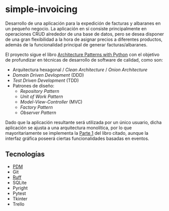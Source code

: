 # simple-invoicing
Desarrollo de una aplicación para la expedición de facturas y albaranes en un pequeño negocio.
La aplicación en sí consiste principalmente en operaciones CRUD alrededor de una base de datos, pero
se desea disponer de una gran flexibilidad a la hora de asignar precios a diferentes productos, además
de la funcionalidad principal de generar facturas/albaranes.

El proyecto sigue el libro [Architecture Patterns with Python](https://www.cosmicpython.com/book/preface.html) con el objetivo de profundizar en técnicas de desarrollo de software de calidad, como son:
* Arquitectura hexagonal / _Clean Architecture_ / _Onion Architecture_
* _Domain Driven Devlopment_ (DDD)
* _Test Driven Development_ (TDD)
* Patrones de diseño: 
    * _Repository Pattern_
    * _Unit of Work Pattern_
    * _Model-View-Controller_ (MVC)
    * _Factory Pattern_
    * _Observer Pattern_

Dado que la aplicación resultante será utilizada por un único usuario, dicha aplicación se ajusta a una arquitectura monolítica, por lo que mayoritariamente se implementa la [Parte 1](https://www.cosmicpython.com/book/part1.html) del libro citado, aunque la interfaz gráfica poseerá ciertas funcionalidades basadas en eventos.

## Tecnologías
* [PDM](https://pdm-project.org/latest/)
* Git
* [Ruff](https://docs.astral.sh/ruff/formatter/)
* SQLite
* Pyright
* Pytest
* Tkinter
* Trello
